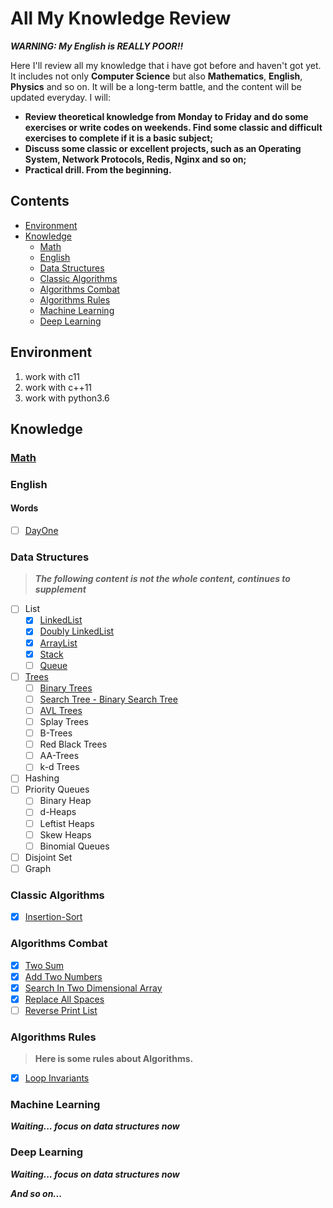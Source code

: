 # All My Knowledge Review

***WARNING: My English is REALLY POOR!!***

Here I'll review all my knowledge that i have got before and haven't got yet. It includes not only **Computer Science** but also **Mathematics**, **English**, **Physics** and so on.
It will be a long-term battle, and the content will be updated everyday. I will:

+ **Review theoretical knowledge from Monday to Friday and do some exercises or write codes on weekends. Find some classic and difficult exercises to complete if it is a basic subject;**
+ **Discuss some classic or excellent projects, such as an Operating System, Network Protocols, Redis, Nginx and so on;**
+ **Practical drill. From the beginning.**

## Contents
- [Environment](#Environment)
- [Knowledge](#Knowledge)
	- [Math](#Math)
	- [English](#English)
    - [Data Structures](#data-structures)
	- [Classic Algorithms](#Classic-Algorithms)
	- [Algorithms Combat](#Algorithms-Combat)
	- [Algorithms Rules](#Algorithms-Rules)
    - [Machine Learning](#Machine-Learning)
    - [Deep Learning](#Deep-Learning)

## Environment

1. work with c11
2. work with c++11
3. work with python3.6

## Knowledge

### [Math](./knowledge/math/README.md)

### English

#### Words

- [ ] [DayOne](./knowledge/english/words/Day1.md#First-Day-Words)

### Data Structures

> ***The following content is not the whole content, continues to supplement***

- [ ] List
	- [x] [LinkedList](./knowledge/data_structures/doc/lists/LinkedList.md#LinkedList)
	- [x] [Doubly LinkedList](./knowledge/data_structures/doc/lists/DoublyLinkedList.md#Doubly-LinkedList)
	- [x] [ArrayList](./knowledge/data_structures/doc/lists/ArrayList.md#ArrayList)
	- [x] [Stack](./knowledge/data_structures/doc/lists/Stack.md#Stack)
	- [ ] [Queue](./knowledge/data_structures/doc/lists/Queue.md#Queue)
- [ ] [Trees](./knowledge/data_structures/doc/trees/Trees.md#Trees)
	- [ ] [Binary Trees](./knowledge/data_structures/doc/trees/BinaryTrees.md#Binary-Trees)
	- [ ] [Search Tree - Binary Search Tree](./knowledge/data_structures/doc/trees/BinarySearchTree.md#Binary-Search-Tree)
	- [ ] [AVL Trees](./knowledge/data_structures/doc/trees/AvlTree.md#AVL-Trees)
	- [ ] Splay Trees
	- [ ] B-Trees
	- [ ] Red Black Trees
	- [ ] AA-Trees
	- [ ] k-d Trees
- [ ] Hashing
- [ ] Priority Queues
	- [ ] Binary Heap
	- [ ] d-Heaps
	- [ ] Leftist Heaps
	- [ ] Skew Heaps
	- [ ] Binomial Queues
- [ ] Disjoint Set
- [ ] Graph

### Classic Algorithms

- [x] [Insertion-Sort](./knowledge/algorithms/classic/doc/InsertionSort.md#Insertion-Sort)

### Algorithms Combat

- [x] [Two Sum](./knowledge/algorithms/combat/doc/TwoSum.md#Two-Sum)
- [x] [Add Two Numbers](./knowledge/algorithms/combat/doc/AddTwoNumbers.md#Add-Two-Numbers)
- [x] [Search In Two Dimensional Array](./knowledge/algorithms/combat/doc/SearchInTwoDimensionalArray.md#Search-In-Two-Dimensional-Array)
- [x] [Replace All Spaces](./knowledge/algorithms/combat/doc/ReplaceAllSpaces.md#Replace-All-Spaces)
- [ ] [Reverse Print List](./knowledge/algorithms/combat/doc/ReversePrintList.md#Reverse-Print-List)

### Algorithms Rules

> **Here is some rules about Algorithms.**

- [x] [Loop Invariants](./knowledge/algorithms/rules/LoopInvariants.md#Loop-Invariants)

### Machine Learning

***Waiting... focus on data structures now***

### Deep Learning

***Waiting... focus on data structures now***

***And so on...***

